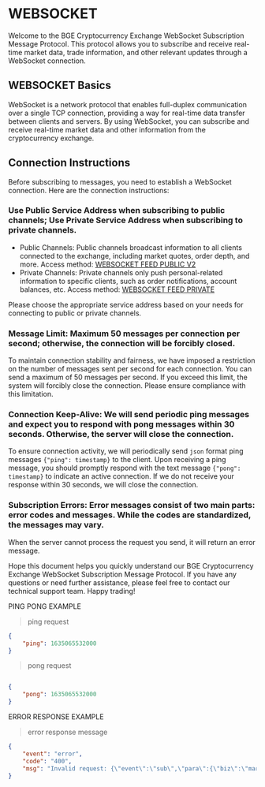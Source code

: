 # WEBSOCKET

Welcome to the BGE Cryptocurrency Exchange WebSocket Subscription Message Protocol. This protocol allows you to subscribe and receive real-time market data, trade information, and other relevant updates through a WebSocket connection.

## WEBSOCKET Basics

WebSocket is a network protocol that enables full-duplex communication over a single TCP connection, providing a way for real-time data transfer between clients and servers. By using WebSocket, you can subscribe and receive real-time market data and other information from the cryptocurrency exchange.

## Connection Instructions

Before subscribing to messages, you need to establish a WebSocket connection. Here are the connection instructions:

### Use Public Service Address when subscribing to public channels; Use Private Service Address when subscribing to private channels.

- Public Channels: Public channels broadcast information to all clients connected to the exchange, including market quotes, order depth, and more.
  Access method: [WEBSOCKET FEED PUBLIC V2](#websocket-feed-public-v2)
- Private Channels: Private channels only push personal-related information to specific clients, such as order notifications, account balances, etc.
  Access method: [WEBSOCKET FEED PRIVATE](#websocket-feed-private)

Please choose the appropriate service address based on your needs for connecting to public or private channels.

### Message Limit: Maximum 50 messages per connection per second; otherwise, the connection will be forcibly closed.

To maintain connection stability and fairness, we have imposed a restriction on the number of messages sent per second for each connection. You can send a maximum of 50 messages per second. If you exceed this limit, the system will forcibly close the connection. Please ensure compliance with this limitation.

### Connection Keep-Alive: We will send periodic ping messages and expect you to respond with pong messages within 30 seconds. Otherwise, the server will close the connection.

To ensure connection activity, we will periodically send `json` format ping messages `{"ping": timestamp}` to the client. Upon receiving a ping message, you should promptly respond with the text message `{"pong": timestamp}` to indicate an active connection. If we do not receive your response within 30 seconds, we will close the connection.

### Subscription Errors: Error messages consist of two main parts: error codes and messages. While the codes are standardized, the messages may vary.

When the server cannot process the request you send, it will return an error message.

Hope this document helps you quickly understand our BGE Cryptocurrency Exchange WebSocket Subscription Message Protocol. If you have any questions or need further assistance, please feel free to contact our technical support team. Happy trading!

<aside>
PING PONG EXAMPLE
</aside>
<a name="ping_pong_demo"></a>

> ping request

```json
{
    "ping": 1635065532000
}

```
> pong request

```json

{
    "pong": 1635065532000
}

```

<aside>
ERROR RESPONSE EXAMPLE
</aside>

<a name="error_response_demo"></a>

> error response message

```json
{
    "event": "error",
    "code": "400",
    "msg": "Invalid request: {\"event\":\"sub\",\"para\":{\"biz\":\"market\",\"type\":\"percent10\",\"pairCode\":\"BTC_USDT\"},\"zip\":true}"
}

```